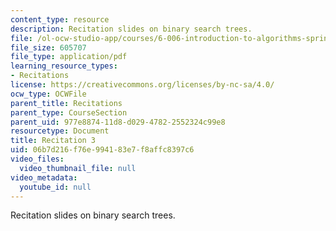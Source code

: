 ```yaml
---
content_type: resource
description: Recitation slides on binary search trees.
file: /ol-ocw-studio-app/courses/6-006-introduction-to-algorithms-spring-2008/06b7d216f76e994183e7f8affc8397c6_recitation03.pdf
file_size: 605707
file_type: application/pdf
learning_resource_types:
- Recitations
license: https://creativecommons.org/licenses/by-nc-sa/4.0/
ocw_type: OCWFile
parent_title: Recitations
parent_type: CourseSection
parent_uid: 977e8874-11d8-d029-4782-2552324c99e8
resourcetype: Document
title: Recitation 3
uid: 06b7d216-f76e-9941-83e7-f8affc8397c6
video_files:
  video_thumbnail_file: null
video_metadata:
  youtube_id: null
---
```

Recitation slides on binary search trees.